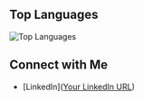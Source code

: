 ## Top Languages
![Top Languages](https://github-readme-stats.vercel.app/api/top-langs/?username=ilaumjd&layout=compact&theme=swift)

## Connect with Me
- [LinkedIn]([Your LinkedIn URL](https://www.linkedin.com/in/ilaumjd/))
